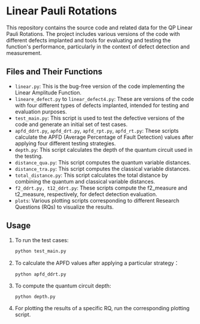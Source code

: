 # Linear Pauli Rotations

This repository contains the source code and related data for the QP Linear Pauli Rotations. The project includes various versions of the code with different defects implanted and tools for evaluating and testing the function's performance, particularly in the context of defect detection and measurement.

## Files and Their Functions

- `linear.py`: This is the bug-free version of the code implementing the Linear Amplitude Function.
- `lineare_defect.py` to `linear_defect4.py`: These are versions of the code with four different types of defects implanted, intended for testing and evaluation purposes.
- `test_main.py`: This script is used to test the defective versions of the code and generate an initial set of test cases.
- `apfd_ddrt.py`, `apfd_drt.py`, `apfd_rpt.py`, `apfd_rt.py`: These scripts calculate the APFD (Average Percentage of Fault Detection) values after applying four different testing strategies.
- `depth.py`: This script calculates the depth of the quantum circuit used in the testing.
- `distance_qua.py`: This script computes the quantum variable distances.
- `distance_tra.py`: This script computes the classical variable distances.
- `total_distance.py`: This script calculates the total distance by combining the quantum and classical variable distances.
- `f2_ddrt.py, t12_ddrt.py`: These scripts compute the f2_measure and t2_measure, respectively, for defect detection evaluation.
- `plots`: Various plotting scripts corresponding to different Research Questions (RQs) to visualize the results.

## Usage

1. To run the test cases:
   ```bash
   python test_main.py
2. To calculate the APFD values after applying a particular strategy：
   ```bash
   python apfd_ddrt.py
3. To compute the quantum circuit depth:
   ```bash
   python depth.py
4. For plotting the results of a specific RQ, run the corresponding plotting script.

